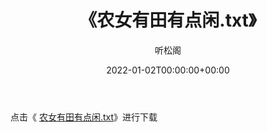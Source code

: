 ﻿---
title:  《农女有田有点闲.txt》
date:   2022-01-02T00:00:00+00:00
author: 听松阁
layout: post
permalink: /农女有田有点闲/
categories: 小说
tags: [小说]
---

点击《 [农女有田有点闲.txt](http://img.660000.xyz/bookstukust/book/bntxt/10/农女有田有点闲.txt)》进行下载